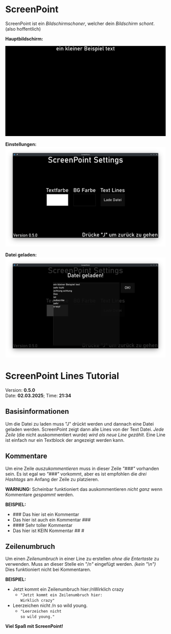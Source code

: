 # **ScreenPoint**
ScreenPoint ist ein *Bildschirmschoner*, welcher dein *Bildschirm schont*. (also hoffentlich)  

**Hauptbildschirm:**  

![readme_img1](https://raw.githubusercontent.com/toBlue49/screenpoint/refs/heads/main/Assets/readme_img/main.png?token=GHSAT0AAAAAAC72R3MH3BHW5KW3OKEBP5VWZ6FTTGA "Readme Main Screen")  

**Einstellungen:**  
![readme_img2](https://raw.githubusercontent.com/toBlue49/screenpoint/refs/heads/main/Assets/readme_img/settings.png?token=GHSAT0AAAAAAC72R3MGUFNNWBWGIKZSF5F2Z6FTVXQ "Readme Settings Screen")  

**Datei geladen:**  
![readme_img3](https://raw.githubusercontent.com/toBlue49/screenpoint/refs/heads/main/Assets/readme_img/fild_loaded.png?token=GHSAT0AAAAAAC72R3MGASP4RGHCKXYJMJBOZ6FTVYQ "Readme File Loaded Screen")  

# **ScreenPoint Lines Tutorial**
Version: **0.5.0**  
Date: **02.03.2025**; Time: **21:34**

## Basisinformationen
Um die Datei zu laden muss "J" drückt werden und dannach eine Datei geladen werden. ScreenPoint zeigt dann alle Lines von der Text Datei.
*Jede Zeile* (die nicht auskommentiert wurde) *wird als neue Line gezählt*. Eine Line ist einfach nur ein Textblock der angezeigt werden kann.

## Kommentare
Um eine Zeile *auszukommentieren* muss in dieser Zeile *"###"* vorhanden sein. Es ist egal wo *"###"* vorkommt, aber es ist empfohlen die *drei Hashtags* am Anfang der Zeile zu platzieren.

**WARNUNG:**
Scheinbar funktioniert das auskommentieren *nicht ganz* wenn Kommentare *gespammt* werden.

**BEISPIEL:**
- \#\#\# Das hier ist ein Kommentar
- Das hier ist auch ein Kommentar \#\#\#
- \#\#\#\# Sehr toller Kommentar
- Das hier ist KEIN Kommentar \#\# \#

## Zeilenumbruch
Um einen *Zeilenumbruch* in einer Line zu erstellen *ohne die Entertaste* zu verwenden. Muss an dieser Stelle ein *"/n"* eingefügt werden. *(kein "\n")* Dies funktioniert nicht bei Kommentaren.

**BEISPIEL:**
- Jetzt kommt ein Zeilenumbruch hier:/nWirklich crazy
    - `"Jetzt kommt ein Zeilenumbruch hier:`  
    `Wirklich crazy"`
- Leerzeichen nicht /n so wild young.
	- `"Leerzeichen nicht`  
    `so wild young."`

**Viel Spaß mit ScreenPoint!**
